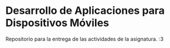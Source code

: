 # Desarrollo de Aplicaciones para Dispositivos Móviles
Repositorio para la entrega de las actividades de la asignatura. :3

